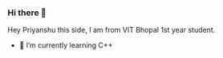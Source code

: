 ### Hi there 👋

Hey Priyanshu this side, I am from VIT Bhopal 1st year student.


- 🌱 I’m currently learning C++


